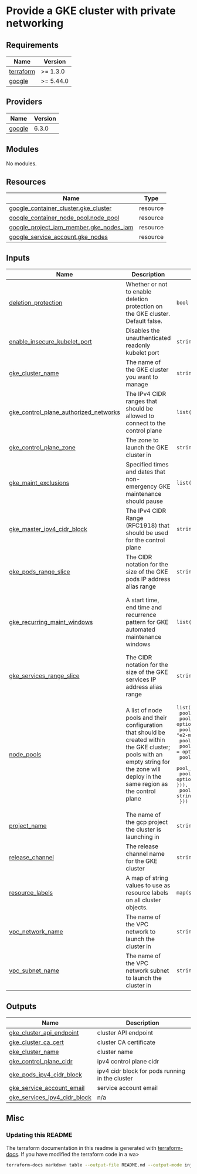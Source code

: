 # Provide a GKE cluster with private networking


<!-- BEGIN_TF_DOCS -->
## Requirements

| Name | Version |
|------|---------|
| <a name="requirement_terraform"></a> [terraform](#requirement\_terraform) | >= 1.3.0 |
| <a name="requirement_google"></a> [google](#requirement\_google) | >= 5.44.0 |

## Providers

| Name | Version |
|------|---------|
| <a name="provider_google"></a> [google](#provider\_google) | 6.3.0 |

## Modules

No modules.

## Resources

| Name | Type |
|------|------|
| [google_container_cluster.gke_cluster](https://registry.terraform.io/providers/hashicorp/google/latest/docs/resources/container_cluster) | resource |
| [google_container_node_pool.node_pool](https://registry.terraform.io/providers/hashicorp/google/latest/docs/resources/container_node_pool) | resource |
| [google_project_iam_member.gke_nodes_iam](https://registry.terraform.io/providers/hashicorp/google/latest/docs/resources/project_iam_member) | resource |
| [google_service_account.gke_nodes](https://registry.terraform.io/providers/hashicorp/google/latest/docs/resources/service_account) | resource |

## Inputs

| Name | Description | Type | Default | Required |
|------|-------------|------|---------|:--------:|
| <a name="input_deletion_protection"></a> [deletion\_protection](#input\_deletion\_protection) | Whether or not to enable deletion protection on the GKE cluster. Default false. | `bool` | `false` | no |
| <a name="input_enable_insecure_kubelet_port"></a> [enable\_insecure\_kubelet\_port](#input\_enable\_insecure\_kubelet\_port) | Disables the unauthenticated readonly kubelet port | `string` | `"FALSE"` | no |
| <a name="input_gke_cluster_name"></a> [gke\_cluster\_name](#input\_gke\_cluster\_name) | The name of the GKE cluster you want to manage | `string` | n/a | yes |
| <a name="input_gke_control_plane_authorized_networks"></a> [gke\_control\_plane\_authorized\_networks](#input\_gke\_control\_plane\_authorized\_networks) | The IPv4 CIDR ranges that should be allowed to connect to the control plane | `list(string)` | `[]` | no |
| <a name="input_gke_control_plane_zone"></a> [gke\_control\_plane\_zone](#input\_gke\_control\_plane\_zone) | The zone to launch the GKE cluster in | `string` | `"us-central1-c"` | no |
| <a name="input_gke_maint_exclusions"></a> [gke\_maint\_exclusions](#input\_gke\_maint\_exclusions) | Specified times and dates that non-emergency GKE maintenance should pause | `list(map(string))` | `[]` | no |
| <a name="input_gke_master_ipv4_cidr_block"></a> [gke\_master\_ipv4\_cidr\_block](#input\_gke\_master\_ipv4\_cidr\_block) | The IPv4 CIDR Range (RFC1918) that should be used for the control plane | `string` | `"172.16.0.0/28"` | no |
| <a name="input_gke_pods_range_slice"></a> [gke\_pods\_range\_slice](#input\_gke\_pods\_range\_slice) | The CIDR notation for the size of the GKE pods IP address alias range | `string` | `"/14"` | no |
| <a name="input_gke_recurring_maint_windows"></a> [gke\_recurring\_maint\_windows](#input\_gke\_recurring\_maint\_windows) | A start time, end time and recurrence pattern for GKE automated maintenance windows | `list(map(string))` | <pre>[<br>  {<br>    "end_time": "1970-01-01T11:00:00Z",<br>    "recurrence": "FREQ=DAILY",<br>    "start_time": "1970-01-01T07:00:00Z"<br>  }<br>]</pre> | no |
| <a name="input_gke_services_range_slice"></a> [gke\_services\_range\_slice](#input\_gke\_services\_range\_slice) | The CIDR notation for the size of the GKE services IP address alias range | `string` | `"/20"` | no |
| <a name="input_node_pools"></a> [node\_pools](#input\_node\_pools) | A list of node pools and their configuration that should be created within the GKE cluster; pools with an empty string for the zone will deploy in the same region as the control plane | <pre>list(object({<br>    pool_name            = string<br>    pool_num_nodes       = optional(number, 2)<br>    pool_machine_type    = optional(string, "e2-medium")<br>    pool_preemptible     = optional(bool, false)<br>    pool_spot            = optional(bool, true)<br>    pool_zone            = optional(string, "")<br>    pool_resource_labels = optional(map(string), {})<br>    pool_taints          = optional(list(object({ key = string, value = string, effect = string })), [])<br>    pool_autoscaling     = optional(object({ min_pool_nodes = string, max_pool_nodes = string }))<br>  }))</pre> | <pre>[<br>  {<br>    "pool_machine_type": "e2-medium",<br>    "pool_name": "main-pool",<br>    "pool_num_nodes": 2,<br>    "pool_preemptible": true,<br>    "pool_resource_labels": {},<br>    "pool_spot": false,<br>    "pool_taints": [],<br>    "pool_zone": ""<br>  }<br>]</pre> | no |
| <a name="input_project_name"></a> [project\_name](#input\_project\_name) | The name of the gcp project the cluster is launching in | `string` | n/a | yes |
| <a name="input_release_channel"></a> [release\_channel](#input\_release\_channel) | The release channel name for the GKE cluster | `string` | `"STABLE"` | no |
| <a name="input_resource_labels"></a> [resource\_labels](#input\_resource\_labels) | A map of string values to use as resource labels on all cluster objects. | `map(string)` | `{}` | no |
| <a name="input_vpc_network_name"></a> [vpc\_network\_name](#input\_vpc\_network\_name) | The name of the VPC network to launch the cluster in | `string` | `"default"` | no |
| <a name="input_vpc_subnet_name"></a> [vpc\_subnet\_name](#input\_vpc\_subnet\_name) | The name of the VPC network subnet to launch the cluster in | `string` | `"default"` | no |

## Outputs

| Name | Description |
|------|-------------|
| <a name="output_gke_cluster_api_endpoint"></a> [gke\_cluster\_api\_endpoint](#output\_gke\_cluster\_api\_endpoint) | cluster API endpoint |
| <a name="output_gke_cluster_ca_cert"></a> [gke\_cluster\_ca\_cert](#output\_gke\_cluster\_ca\_cert) | cluster CA certificate |
| <a name="output_gke_cluster_name"></a> [gke\_cluster\_name](#output\_gke\_cluster\_name) | cluster name |
| <a name="output_gke_control_plane_cidr"></a> [gke\_control\_plane\_cidr](#output\_gke\_control\_plane\_cidr) | ipv4 control plane cidr |
| <a name="output_gke_pods_ipv4_cidr_block"></a> [gke\_pods\_ipv4\_cidr\_block](#output\_gke\_pods\_ipv4\_cidr\_block) | ipv4 cidr block for pods running in the cluster |
| <a name="output_gke_service_account_email"></a> [gke\_service\_account\_email](#output\_gke\_service\_account\_email) | service account email |
| <a name="output_gke_services_ipv4_cidr_block"></a> [gke\_services\_ipv4\_cidr\_block](#output\_gke\_services\_ipv4\_cidr\_block) | n/a |
<!-- END_TF_DOCS -->

## Misc

### Updating this README

The terraform documentation in this readme is generated with [terraform-docs](https://terraform-docs.io/). If you have modified the terraform code in a wa>

```bash
terraform-docs markdown table --output-file README.md --output-mode inject .
```
